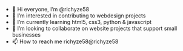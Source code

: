 - 👋 Hi everyone, I’m @richyze58
- 👀 I’m interested in contributing to webdesign projects
- 🌱 I’m currently learning html5, css3, python & javascript
- 💞️ I’m looking to collaborate on website projects that support small businesses
- 📫 How to reach me richyze58@richyze58

<!---
richyze58/richyze58 is a ✨ special ✨ repository because its `README.md` (this file) appears on your GitHub profile.
You can click the Preview link to take a look at your changes.
--->

